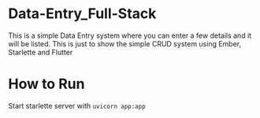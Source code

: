 # Data-Entry_Full-Stack

This is a simple Data Entry system where you can enter a few details and it will be listed.
This is just to show the simple CRUD system using Ember, Starlette and Flutter

# How to Run
Start starlette server with `uvicorn app:app`
